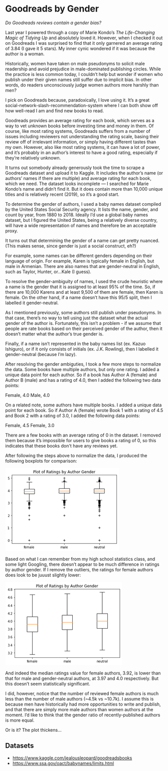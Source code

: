 # Goodreads by Gender
<em>Do Goodreads reviews contain a gender bias?</em>

Last year I powered through a copy of Marie Kondo’s <em>The Life-Changing Magic of Tidying Up</em> and absolutely loved it. However, when I checked it out on Goodreads I was surprised to find that it only garnered an average rating of 3.84 (I gave it 5 stars). My inner cynic wondered if it was because the author is a woman.

Historically, women have taken on male pseudonyms to solicit male readership and avoid prejudice in male-dominated publishing circles. While the practice is less common today, I couldn’t help but wonder if women who publish under their given names still suffer due to implicit bias. In other words, do readers unconsciously judge women authors more harshly than men?

I pick on Goodreads because, paradoxically, I love using it. It’s a great social-network-slash-recommendation-system where I can both show off how well-read I am and find new books to read.

Goodreads provides an average rating for each book, which serves as a way to vet unknown books before investing time and money in them. Of course, like most rating systems, Goodreads suffers from a number of issues including reviewers not understanding the rating scale, basing their review off of irrelevant information, or simply having different tastes than my own. However, also like most rating systems, it can have a lot of power, and it’s probably in an author’s interest to have a good rating, especially if they’re relatively unknown.

It turns out somebody already generously took the time to scrape a Goodreads dataset and upload it to Kaggle. It includes the author’s name (or authors’ names if there are multiple) and average rating for each book, which we need. The dataset looks incomplete — I searched for Marie Kondo’s name and didn’t find it. But it does contain more than 10,000 unique titles and is relatively recent (2019), so it’s a good start.

To determine the gender of authors, I used a baby names dataset compiled by the United States Social Security agency. It lists the name, gender, and count by year, from 1880 to 2018. Ideally I’d use a global baby names dataset, but I figured the United States, being a relatively diverse country, will have a wide representation of names and therefore be an acceptable proxy.

It turns out that determining the gender of a name can get pretty nuanced. (This makes sense, since gender is just a social construct, eh?)

For example, some names can be different genders depending on their language of origin. For example, Karen is typically female in English, but male in Armenian. There are also names that are gender-neutral in English, such as Taylor, Hunter, or...Kale (I guess). 

To resolve the gender-ambiguity of names, I used the crude heuristic where a name is the gender that it is assigned to at least 95% of the time. So, if there are 10,000 Karens and at least 9,500 of them are female, then Karen is female. On the other hand, if a name doesn’t have this 95/5 split, then I labelled it gender-neutral.

As I mentioned previously, some authors still publish under pseudonyms. In that case, there’s no way to tell using just the dataset what the actual gender of the author is. Fortunately, this isn’t a problem - if we assume that people are rate books based on their perceived gender of the author, then it doesn’t matter what the author’s true gender is. 

Finally, if a name isn’t represented in the baby names list (ex. Kazuo Ishiguro), or if it only consists of initials (ex. J.K. Rowling), then I labelled it gender-neutral (because I’m lazy).


After resolving the gender ambiguties, I took a few more steps to normalize the data. Some books have multiple authors, but only one rating. I added a unique data point for each author. So if a book has Author A (female) and Author B (male) and has a rating of 4.0, then I added the following two data points:

Female, 4.0
Male, 4.0

On a related note, some authors have multiple books. I added a unique data point for each book. So if Author A (female) wrote Book 1 with a rating of 4.5 and Book 2 with a rating of 3.0, I added the following data points:

Female, 4.5
Female, 3.0

There are a few books with an average rating of 0 in the dataset. I removed them because it’s impossible for users to give books a rating of 0, so this indicates that these books don't have any reviews yet.

After following the steps above to normalize the data, I produced the following boxplots for comparison:

![image info](ratings_by_author_gender_with_outliers.png)

Based on what I can remember from my high school statistics class, and some light Googling, there doesn’t appear to be much difference in ratings by author gender. If I remove the outliers, the ratings for female authors does look to be juuust slightly lower:

![image info](ratings_by_author_gender.png)

And indeed the median ratings value for female authors, 3.92, is lower than that for male and gender-neutral authors, at 3.97 and 4.0 respectively. But this doesn’t seem statistically significant.

I did, however, notice that the number of reviewed female authors is much less than the number of male authors (~4.5k vs ~10.7k). I assume this is because men have historically had more opportunities to write and publish, and that there are simply more male authors than women authors at the moment. I’d like to think that the gender ratio of recently-published authors is more equal.

Or is it? The plot thickens...

## Datasets
* https://www.kaggle.com/jealousleopard/goodreadsbooks
* https://www.ssa.gov/oact/babynames/limits.html
